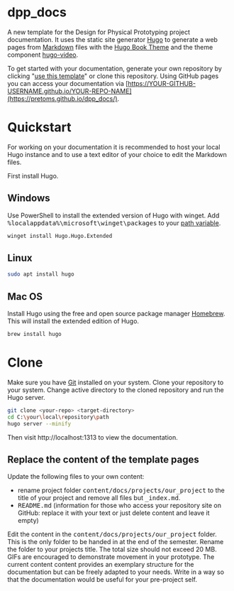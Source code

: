 # dpp_docs
A new template for the Design for Physical Prototyping project documentation. 
It uses the static site generator [Hugo](https://gohugo.io/) to generate a web pages from [Markdown](https://www.markdownguide.org/) files with the [Hugo Book Theme](https://github.com/alex-shpak/hugo-book) and the theme component [hugo-video](https://github.com/martignoni/hugo-video).

To get started with your documentation, generate your own repository by clicking "[use this template]" or clone this repository.
Using GitHub pages you can access your documentation via [https://YOUR-GITHUB-USERNAME.github.io/YOUR-REPO-NAME](https://pretoms.github.io/dpp_docs/).

# Quickstart

For working on your documentation it is recommended to host your local Hugo instance and to use a text editor of your choice to edit the Markdown files. 

First install Hugo.
## Windows
Use PowerShell to install the extended version of Hugo with winget. Add <kbd>%localappdata%\microsoft\winget\packages</kbd> to your [path variable](https://windowsloop.com/how-to-add-to-windows-path/).
```bash
winget install Hugo.Hugo.Extended
```

## Linux
```bash
sudo apt install hugo
```

## Mac OS
Install Hugo using the free and open source package manager [Homebrew](https://brew.sh/). This will install the extended edition of Hugo.

```bash
brew install hugo
```

# Clone

Make sure you have [Git](https://git-scm.com/) installed on your system.
Clone your repository to your system.
Change active directory to the cloned repository and run the Hugo server.

```bash
git clone <your-repo> <target-directory>
cd C:\your\local\repository\path
hugo server --minify
```

Then visit http://localhost:1313 to view the documentation.

## Replace the content of the template pages

Update the following files to your own content:

* rename project folder <kbd>content/docs/projects/our_project</kbd> to the title of your project and remove all files but <kbd>_index.md</kbd>.
* <kbd>README.md</kbd> (information for those who access your repository site on GitHub: replace it with your text or just delete content and leave it empty)

Edit the content in the <kbd>content/docs/projects/our_project</kbd> folder. This is the only folder to be handed in at the end of the semester. Rename the folder to your projects title. The total size should not exceed 20 MB. GIFs are encouraged to demonstrate movement in your prototype. The current content content provides an exemplary structure for the documentation but can be freely adapted to your needs. Write in a way so that the documentation would be useful for your pre-project self.

[use this template]: https://github.com/pretoms/dpp_docs/generate

